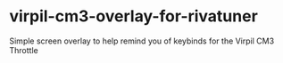 # virpil-cm3-overlay-for-rivatuner
Simple screen overlay to help remind you of keybinds for the Virpil CM3 Throttle 
